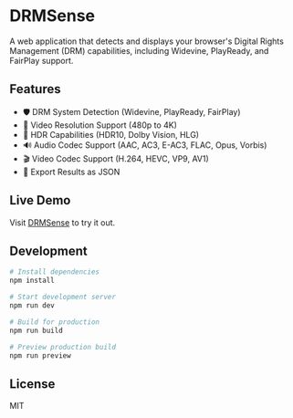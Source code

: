 # DRMSense

A web application that detects and displays your browser's Digital Rights Management (DRM) capabilities, including Widevine, PlayReady, and FairPlay support.

## Features

- 🛡️ DRM System Detection (Widevine, PlayReady, FairPlay)
- 🎥 Video Resolution Support (480p to 4K)
- 🎨 HDR Capabilities (HDR10, Dolby Vision, HLG)
- 🔊 Audio Codec Support (AAC, AC3, E-AC3, FLAC, Opus, Vorbis)
- 🎬 Video Codec Support (H.264, HEVC, VP9, AV1)
- 💾 Export Results as JSON

## Live Demo

Visit [DRMSense](https://drmsense.netlify.app) to try it out.

## Development

```bash
# Install dependencies
npm install

# Start development server
npm run dev

# Build for production
npm run build

# Preview production build
npm run preview
```

## License

MIT
